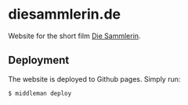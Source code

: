# diesammlerin.de

Website for the short film [Die Sammlerin](https://facebook.com/diesammlerin).

## Deployment

The website is deployed to Github pages. Simply run:

```shell
$ middleman deploy
```
